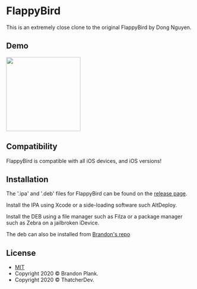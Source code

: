 # FlappyBird

This is an extremely close clone to the original FlappyBird by Dong Nguyen.

## Demo
<img src="demo/demo.gif" width="200">

## Compatibility
FlappyBird is compatible with all iOS devices, and iOS versions!

## Installation
The '.ipa' and '.deb' files for FlappyBird can be found on the [release page](https://github.com/brandonplank/flappybird/releases).

Install the IPA using Xcode or a side-loading software such AltDeploy.

Install the DEB using a file manager such as Filza or a package manager such as Zebra on a jailbroken iDevice.

The deb can also be installed from [Brandon's repo](https://repo.brandonplank.org/)

## License
- [MIT](https://choosealicense.com/licenses/mit/)
- Copyright 2020 © Brandon Plank.
- Copyright 2020 © ThatcherDev.

